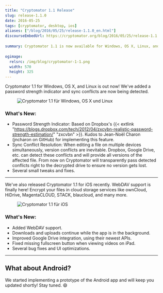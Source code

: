 ```yaml
---
title: "Cryptomator 1.1 Release"
slug: release-1.1.0
date: 2016-05-25
tags: [cryptomator, desktop, ios]
aliases: ["/blog/2016/05/25/release-1.1.0_en.html"]
discourseEmbedUrl: https://cryptomator.org/blog/2016/05/25/release-1.1.0_en.html

summary: Cryptomator 1.1 is now available for Windows, OS X, Linux, and iOS! This update includes a password strength indicator, sync conflict detection, and several bug fixes. The iOS version adds WebDAV support, background downloads/uploads, improved Google Drive integration, and UI optimizations. An Android app prototype is also in development.

ogimage:
  relsrc: /img/blog/cryptomator-1-1.png
  width: 570
  height: 325
---
```

Cryptomator 1.1 for Windows, OS X, and Linux is out now! We've added a password strength indicator and sync conflicts are now being detected.

<figure class="text-center">
  <img class="inline-block" src="/img/blog/cryptomator-1-1.png" srcset="/img/blog/cryptomator-1-1.png 1x, /img/blog/cryptomator-1-1@2x.png 2x" alt="Cryptomator 1.1 für Windows, OS X und Linux" />
</figure>

### What's New:
- Password Strength Indicator: Based on Dropbox's {{< extlink "https://blogs.dropbox.com/tech/2012/04/zxcvbn-realistic-password-strength-estimation/" "zxcvbn" >}}. Kudos to Jean-Noël Charon (jncharon on GitHub) for implementing this feature.
- Sync Conflict Resolution: When editing a file on multiple devices simultaneously, version conflicts are inevitable. Dropbox, Google Drive, etc. can detect these conflicts and will provide all versions of the affected file. From now on Cryptomator will transparently pass detected conflicts right to the decrypted drive to ensure no version gets lost.
- Several small tweaks and fixes.

---

We've also released Cryptomator 1.1 for iOS recently. WebDAV support is finally here! Encrypt your files in cloud storage services like ownCloud, HiDrive, MagentaCLOUD, STACK, blaucloud, and many more.

<figure class="text-center">
  <img class="inline-block" src="/img/blog/cryptomator-ios-1-1.png" srcset="/img/blog/cryptomator-ios-1-1.png 1x, /img/blog/cryptomator-ios-1-1@2x.png 2x" alt="Cryptomator 1.1 für iOS" />
</figure>

### What's New:
- Added WebDAV support.
- Downloads and uploads continue while the app is in the background.
- Improved Google Drive integration, using their newest APIs.
- Fixed missing fullscreen button when viewing videos on iPad.
- Several bug fixes and UI optimizations.

---

## What about Android?
We started implementing a prototype of the Android app and will keep you updated shortly! Stay tuned. :smile:
